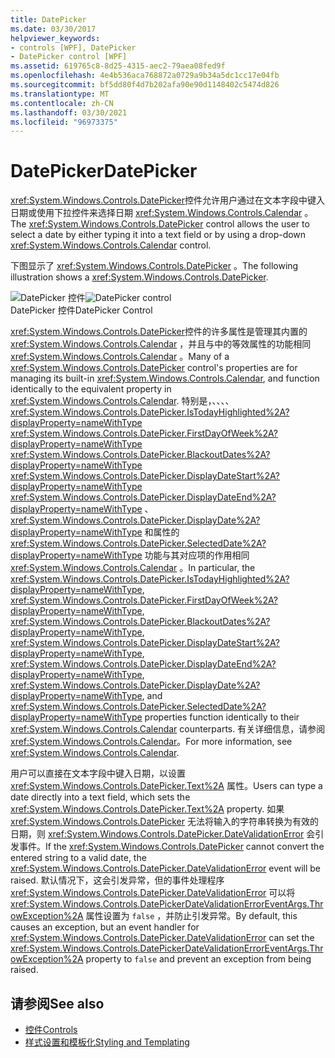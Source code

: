 ```yaml
---
title: DatePicker
ms.date: 03/30/2017
helpviewer_keywords:
- controls [WPF], DatePicker
- DatePicker control [WPF]
ms.assetid: 619765c8-8d25-4315-aec2-79aea08fed9f
ms.openlocfilehash: 4e4b536aca768872a0729a9b34a5dc1cc17e04fb
ms.sourcegitcommit: bf5dd80f4d7b202afa90e90d1148402c5474d826
ms.translationtype: MT
ms.contentlocale: zh-CN
ms.lasthandoff: 03/30/2021
ms.locfileid: "96973375"
---
```

# <a name="datepicker"></a><span data-ttu-id="f9d8b-102">DatePicker</span><span class="sxs-lookup"><span data-stu-id="f9d8b-102">DatePicker</span></span>
<span data-ttu-id="f9d8b-103"><xref:System.Windows.Controls.DatePicker>控件允许用户通过在文本字段中键入日期或使用下拉控件来选择日期 <xref:System.Windows.Controls.Calendar> 。</span><span class="sxs-lookup"><span data-stu-id="f9d8b-103">The <xref:System.Windows.Controls.DatePicker> control allows the user to select a date by either typing it into a text field or by using a drop-down <xref:System.Windows.Controls.Calendar> control.</span></span>  
  
 <span data-ttu-id="f9d8b-104">下图显示了 <xref:System.Windows.Controls.DatePicker> 。</span><span class="sxs-lookup"><span data-stu-id="f9d8b-104">The following illustration shows a <xref:System.Windows.Controls.DatePicker>.</span></span>  
  
 <span data-ttu-id="f9d8b-105">![DatePicker 控件](./media/ndp-datepicker.png "NDP_DatePicker")</span><span class="sxs-lookup"><span data-stu-id="f9d8b-105">![DatePicker control](./media/ndp-datepicker.png "NDP_DatePicker")</span></span>  
<span data-ttu-id="f9d8b-106">DatePicker 控件</span><span class="sxs-lookup"><span data-stu-id="f9d8b-106">DatePicker Control</span></span>  
  
 <span data-ttu-id="f9d8b-107"><xref:System.Windows.Controls.DatePicker>控件的许多属性是管理其内置的 <xref:System.Windows.Controls.Calendar> ，并且与中的等效属性的功能相同 <xref:System.Windows.Controls.Calendar> 。</span><span class="sxs-lookup"><span data-stu-id="f9d8b-107">Many of a <xref:System.Windows.Controls.DatePicker> control's properties are for managing its built-in <xref:System.Windows.Controls.Calendar>, and function identically to the equivalent property in <xref:System.Windows.Controls.Calendar>.</span></span> <span data-ttu-id="f9d8b-108">特别是，、、、、 <xref:System.Windows.Controls.DatePicker.IsTodayHighlighted%2A?displayProperty=nameWithType> <xref:System.Windows.Controls.DatePicker.FirstDayOfWeek%2A?displayProperty=nameWithType> <xref:System.Windows.Controls.DatePicker.BlackoutDates%2A?displayProperty=nameWithType> <xref:System.Windows.Controls.DatePicker.DisplayDateStart%2A?displayProperty=nameWithType> <xref:System.Windows.Controls.DatePicker.DisplayDateEnd%2A?displayProperty=nameWithType> 、 <xref:System.Windows.Controls.DatePicker.DisplayDate%2A?displayProperty=nameWithType> 和属性的 <xref:System.Windows.Controls.DatePicker.SelectedDate%2A?displayProperty=nameWithType> 功能与其对应项的作用相同 <xref:System.Windows.Controls.Calendar> 。</span><span class="sxs-lookup"><span data-stu-id="f9d8b-108">In particular, the <xref:System.Windows.Controls.DatePicker.IsTodayHighlighted%2A?displayProperty=nameWithType>, <xref:System.Windows.Controls.DatePicker.FirstDayOfWeek%2A?displayProperty=nameWithType>, <xref:System.Windows.Controls.DatePicker.BlackoutDates%2A?displayProperty=nameWithType>, <xref:System.Windows.Controls.DatePicker.DisplayDateStart%2A?displayProperty=nameWithType>, <xref:System.Windows.Controls.DatePicker.DisplayDateEnd%2A?displayProperty=nameWithType>, <xref:System.Windows.Controls.DatePicker.DisplayDate%2A?displayProperty=nameWithType>, and <xref:System.Windows.Controls.DatePicker.SelectedDate%2A?displayProperty=nameWithType> properties function identically to their <xref:System.Windows.Controls.Calendar> counterparts.</span></span> <span data-ttu-id="f9d8b-109">有关详细信息，请参阅 <xref:System.Windows.Controls.Calendar>。</span><span class="sxs-lookup"><span data-stu-id="f9d8b-109">For more information, see <xref:System.Windows.Controls.Calendar>.</span></span>  
  
 <span data-ttu-id="f9d8b-110">用户可以直接在文本字段中键入日期，以设置 <xref:System.Windows.Controls.DatePicker.Text%2A> 属性。</span><span class="sxs-lookup"><span data-stu-id="f9d8b-110">Users can type a date directly into a text field, which sets the <xref:System.Windows.Controls.DatePicker.Text%2A> property.</span></span> <span data-ttu-id="f9d8b-111">如果 <xref:System.Windows.Controls.DatePicker> 无法将输入的字符串转换为有效的日期，则 <xref:System.Windows.Controls.DatePicker.DateValidationError> 会引发事件。</span><span class="sxs-lookup"><span data-stu-id="f9d8b-111">If the <xref:System.Windows.Controls.DatePicker> cannot convert the entered string to a valid date, the <xref:System.Windows.Controls.DatePicker.DateValidationError> event will be raised.</span></span> <span data-ttu-id="f9d8b-112">默认情况下，这会引发异常，但的事件处理程序 <xref:System.Windows.Controls.DatePicker.DateValidationError> 可以将 <xref:System.Windows.Controls.DatePickerDateValidationErrorEventArgs.ThrowException%2A> 属性设置为 `false` ，并防止引发异常。</span><span class="sxs-lookup"><span data-stu-id="f9d8b-112">By default, this causes an exception, but an event handler for <xref:System.Windows.Controls.DatePicker.DateValidationError> can set the <xref:System.Windows.Controls.DatePickerDateValidationErrorEventArgs.ThrowException%2A> property to `false` and prevent an exception from being raised.</span></span>  
  
## <a name="see-also"></a><span data-ttu-id="f9d8b-113">请参阅</span><span class="sxs-lookup"><span data-stu-id="f9d8b-113">See also</span></span>

- [<span data-ttu-id="f9d8b-114">控件</span><span class="sxs-lookup"><span data-stu-id="f9d8b-114">Controls</span></span>](index.md)
- [<span data-ttu-id="f9d8b-115">样式设置和模板化</span><span class="sxs-lookup"><span data-stu-id="f9d8b-115">Styling and Templating</span></span>](/dotnet/desktop-wpf/fundamentals/styles-templates-overview)

